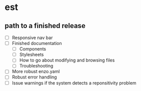 # est

## path to a finished release
- [ ] Responsive nav bar
- [ ] Finished documentation
    - [ ] Components
    - [ ] Stylesheets
    - [ ] How to go about modifying and browsing files
    - [ ] Troubleshooting
- [ ] More robust enzo.yaml
- [ ] Robust error handling
- [ ] Issue warnings if the system detects a reponsitivity problem
